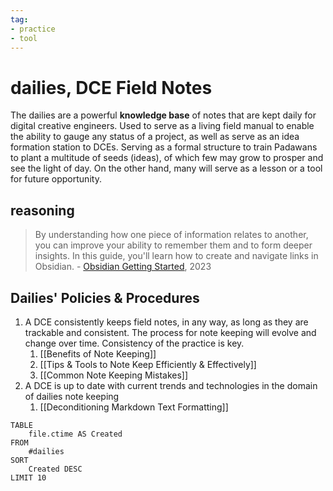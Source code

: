 ```yaml
---
tag: 
- practice 
- tool
---
```


# dailies, DCE Field Notes 
The dailies are a powerful **knowledge base** of notes that are kept daily for digital creative engineers. Used to serve as a living field manual to enable the ability to gauge any status of a project, as well as serve as an idea formation station to DCEs. Serving as a formal structure to train Padawans to plant a multitude of seeds (ideas), of which few may grow to prosper and see the light of day. On the other hand, many will serve as a lesson or a tool for future opportunity.

## reasoning
>By understanding how one piece of information relates to another, you can improve your ability to remember them and to form deeper insights. In this guide, you'll learn how to create and navigate links in Obsidian. 
>\- [Obsidian Getting Started](https://help.obsidian.md/Getting+started/Link+notes), 2023

## Dailies' Policies & Procedures
1. A DCE consistently keeps field notes, in any way, as long as they are trackable and consistent. The process for note keeping will evolve and change over time. Consistency of the practice is key.
	1. [[Benefits of Note Keeping]]
	2. [[Tips & Tools to Note Keep Efficiently & Effectively]]
	3. [[Common Note Keeping Mistakes]]
2. A DCE is up to date with current trends and technologies in the domain of dailies note keeping
	1. [[Deconditioning Markdown Text Formatting]]


```dataview 
TABLE
	file.ctime AS Created
FROM
	#dailies
SORT
	Created DESC
LIMIT 10
```


